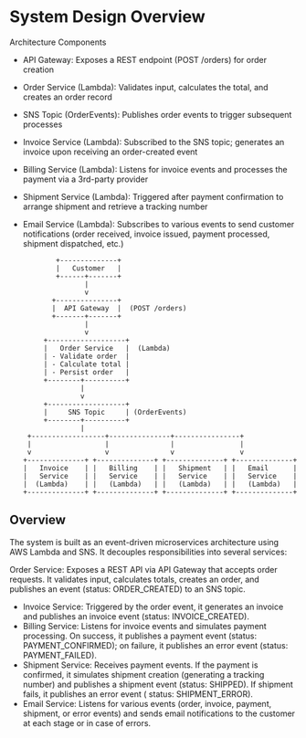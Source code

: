 # System Design Overview

Architecture Components

- API Gateway: Exposes a REST endpoint (POST /orders) for order creation
- Order Service (Lambda): Validates input, calculates the total, and creates an order record
- SNS Topic (OrderEvents): Publishes order events to trigger subsequent processes
- Invoice Service (Lambda): Subscribed to the SNS topic; generates an invoice upon receiving an order-created event
- Billing Service (Lambda): Listens for invoice events and processes the payment via a 3rd-party provider
- Shipment Service (Lambda): Triggered after payment confirmation to arrange shipment and retrieve a tracking number
- Email Service (Lambda): Subscribes to various events to send customer notifications (order received, invoice issued,
  payment processed, shipment dispatched, etc.)

              +--------------+
              |   Customer   |
              +------+-------+
                     |
                     v
             +---------------+
             |  API Gateway  |  (POST /orders)
             +-------+-------+
                     |
                     v
           +-------------------+
           |   Order Service   |  (Lambda)
           | - Validate order  |
           | - Calculate total |
           | - Persist order   |
           +--------+----------+
                    |
                    v
           +-------------------+
           |     SNS Topic     | (OrderEvents)
           +--------+----------+
                    |                  
       +------------------+---------------+----------------+
       |                  |               |                |
       v                  v               v                v
      +--------------+ +--------------+ +--------------+ +--------------+
      |   Invoice    | |   Billing    | |   Shipment   | |   Email      |
      |   Service    | |   Service    | |   Service    | |   Service    |
      |  (Lambda)    | |   (Lambda)   | |   (Lambda)   | |   (Lambda)   |
      +--------------+ +--------------+ +--------------+ +--------------+

## Overview

The system is built as an event-driven microservices architecture using AWS Lambda and SNS. It decouples
responsibilities into several services:

Order Service: Exposes a REST API via API Gateway that accepts order requests. It validates input, calculates totals,
creates an order, and publishes an event (status: ORDER_CREATED) to an SNS topic.

- Invoice Service: Triggered by the order event, it generates an invoice and publishes an invoice event (status:
  INVOICE_CREATED).
- Billing Service: Listens for invoice events and simulates payment processing. On success, it publishes a payment
  event (status: PAYMENT_CONFIRMED); on failure, it publishes an error event (status: PAYMENT_FAILED).
- Shipment Service: Receives payment events. If the payment is confirmed, it simulates shipment creation (generating a
  tracking number) and publishes a shipment event (status: SHIPPED). If shipment fails, it publishes an error event (
  status: SHIPMENT_ERROR).
- Email Service: Listens for various events (order, invoice, payment, shipment, or error events) and sends email
  notifications to the customer at each stage or in case of errors.